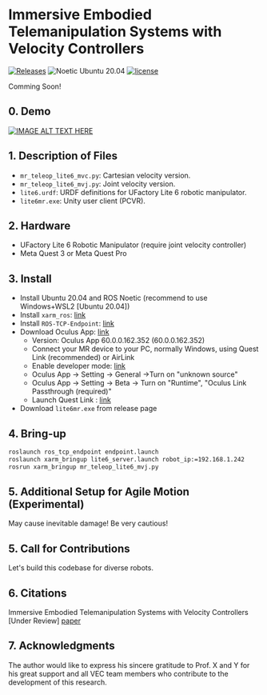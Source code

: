 # Immersive Embodied Telemanipulation Systems with Velocity Controllers

[![Releases](https://img.shields.io/github/release/Zhefan-Xu/CERLAB-UAV-Autonomy.svg)](https://github.com/RoboDD/usv_autonomy/releases)
![Noetic Ubuntu 20.04](https://github.com/Zhefan-Xu/CERLAB-UAV-Autonomy/actions/workflows/Ubuntu20.04-build.yaml/badge.svg) 
[![license](https://img.shields.io/badge/License-MIT-green.svg)](https://opensource.org/licenses/MIT) 

Comming Soon!

## 0. Demo

[![IMAGE ALT TEXT HERE](https://img.youtube.com/vi/1dyqM8UEa1E/0.jpg)](https://www.youtube.com/embed/1dyqM8UEa1E)

## 1. Description of Files

- ```mr_teleop_lite6_mvc.py```: Cartesian velocity version.
- ```mr_teleop_lite6_mvj.py```: Joint velocity version.
- ```lite6.urdf```: URDF definitions for UFactory Lite 6 robotic manipulator.
- ```lite6mr.exe```: Unity user client (PCVR).

## 2. Hardware

- UFactory Lite 6 Robotic Manipulator (require joint velocity controller)
- Meta Quest 3 or Meta Quest Pro

## 3. Install

- Install Ubuntu 20.04 and ROS Noetic (recommend to use Windows+WSL2 [Ubuntu 20.04])
- Install `xarm_ros`: [link](https://github.com/xArm-Developer/xarm_ros)
- Install `ROS-TCP-Endpoint`: [link](https://github.com/Unity-Technologies/ROS-TCP-Endpoint)
- Download Oculus App: [link](https://www.meta.com/gb/quest/setup/)
  - Version: Oculus App 60.0.0.162.352 (60.0.0.162.352) 
  - Connect your MR device to your PC, normally Windows, using Quest Link (recommended) or AirLink
  - Enable developer mode: [link](https://developer.oculus.com/documentation/native/android/mobile-device-setup/?locale=en_GB)
  - Oculus App -> Setting -> General ->Turn on "unknown source"
  - Oculus App -> Setting -> Beta -> Turn on "Runtime", "Oculus Link Passthrough (required)"
  - Launch Quest Link : [link](https://www.meta.com/en-gb/help/quest/articles/headsets-and-accessories/oculus-link/connect-link-with-quest-2/)
- Download ```lite6mr.exe``` from release page

## 4. Bring-up

```bash
roslaunch ros_tcp_endpoint endpoint.launch
roslaunch xarm_bringup lite6_server.launch robot_ip:=192.168.1.242
rosrun xarm_bringup mr_teleop_lite6_mvj.py
```

## 5. Additional Setup for Agile Motion (Experimental)

May cause inevitable damage! Be very cautious!

## 5. Call for Contributions

Let's build this codebase for diverse robots.

## 6. Citations

Immersive Embodied Telemanipulation Systems with Velocity Controllers [Under Review]
[paper](https://ieeexplore.ieee.org/)

## 7. Acknowledgments

The author would like to express his sincere gratitude to Prof. X and Y for his great support and all VEC team members who contribute to the development of this research.
